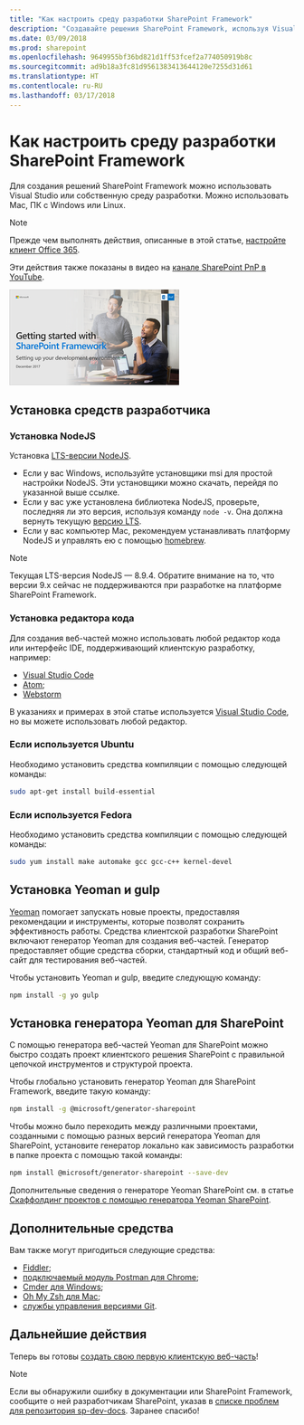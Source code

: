 ```yaml
---
title: "Как настроить среду разработки SharePoint Framework"
description: "Создавайте решения SharePoint Framework, используя Visual Studio или собственную среду разработки. Можно использовать Mac, ПК с Windows или Linux."
ms.date: 03/09/2018
ms.prod: sharepoint
ms.openlocfilehash: 9649955bf36bd821d1ff53fcef2a774050919b8c
ms.sourcegitcommit: ad9b18a3fc81d9561383413644120e7255d31d61
ms.translationtype: HT
ms.contentlocale: ru-RU
ms.lasthandoff: 03/17/2018
---
```

# <a name="set-up-your-sharepoint-framework-development-environment"></a>Как настроить среду разработки SharePoint Framework

Для создания решений SharePoint Framework можно использовать Visual Studio или собственную среду разработки. Можно использовать Mac, ПК с Windows или Linux.

> [!NOTE] 
> Прежде чем выполнять действия, описанные в этой статье, [настройте клиент Office 365](./set-up-your-developer-tenant.md).

Эти действия также показаны в видео на [канале SharePoint PnP в YouTube](https://www.youtube.com/watch?v=WX9FL0BjE0I&list=PLR9nK3mnD-OXvSWvS2zglCzz4iplhVrKq).

<a href="https://www.youtube.com/watch?v=-tXf8gxjmOI&list=PLR9nK3mnD-OXvSWvS2zglCzz4iplhVrKq"> <img src="../images/spfx-youtube-tutorial0.png" alt="Screenshot of the YouTube video player for this tutorial" />
</a>

## <a name="install-developer-tools"></a>Установка средств разработчика

### <a name="install-nodejs"></a>Установка NodeJS

Установка [LTS-версии NodeJS](https://nodejs.org). 

- Если у вас Windows, используйте установщики msi для простой настройки NodeJS. Эти установщики можно скачать, перейдя по указанной выше ссылке.
- Если у вас уже установлена библиотека NodeJS, проверьте, последняя ли это версия, используя команду `node -v`. Она должна вернуть текущую [версию LTS](https://nodejs.org/en/download/). 
- Если у вас компьютер Mac, рекомендуем устанавливать платформу NodeJS и управлять ею с помощью [homebrew](http://brew.sh/). 

> [!NOTE] 
> Текущая LTS-версия NodeJS — 8.9.4. Обратите внимание на то, что версии 9.x сейчас не поддерживаются при разработке на платформе SharePoint Framework.

### <a name="install-a-code-editor"></a>Установка редактора кода

Для создания веб-частей можно использовать любой редактор кода или интерфейс IDE, поддерживающий клиентскую разработку, например:

- [Visual Studio Code](https://code.visualstudio.com/)
- [Atom](https://atom.io);
- [Webstorm](https://www.jetbrains.com/webstorm)

В указаниях и примерах в этой статье используется [Visual Studio Code](https://code.visualstudio.com/), но вы можете использовать любой редактор.

### <a name="if-you-are-using-ubuntu"></a>Если используется Ubuntu

Необходимо установить средства компиляции с помощью следующей команды:

```sh
sudo apt-get install build-essential
```

### <a name="if-you-are-using-fedora"></a>Если используется Fedora

Необходимо установить средства компиляции с помощью следующей команды:

```sh
sudo yum install make automake gcc gcc-c++ kernel-devel
```

## <a name="install-yeoman-and-gulp"></a>Установка Yeoman и gulp

[Yeoman](http://yeoman.io/) помогает запускать новые проекты, предоставляя рекомендации и инструменты, которые позволят сохранить эффективность работы. Средства клиентской разработки SharePoint включают генератор Yeoman для создания веб-частей. Генератор предоставляет общие средства сборки, стандартный код и общий веб-сайт для тестирования веб-частей.

Чтобы установить Yeoman и gulp, введите следующую команду:

```sh
npm install -g yo gulp
```

## <a name="install-yeoman-sharepoint-generator"></a>Установка генератора Yeoman для SharePoint

С помощью генератора веб-частей Yeoman для SharePoint можно быстро создать проект клиентского решения SharePoint с правильной цепочкой инструментов и структурой проекта.

Чтобы глобально установить генератор Yeoman для SharePoint Framework, введите такую команду:

```sh
npm install -g @microsoft/generator-sharepoint
```

Чтобы можно было переходить между различными проектами, созданными с помощью разных версий генератора Yeoman для SharePoint, установите генератор локально как зависимость разработки в папке проекта с помощью такой команды:

```sh
npm install @microsoft/generator-sharepoint --save-dev
```

Дополнительные сведения о генераторе Yeoman SharePoint см. в статье [Скаффолдинг проектов с помощью генератора Yeoman SharePoint](toolchain/scaffolding-projects-using-yeoman-sharepoint-generator.md).

## <a name="optional-tools"></a>Дополнительные средства

Вам также могут пригодиться следующие средства:

* [Fiddler](https://www.telerik.com/fiddler);
* [подключаемый модуль Postman для Chrome](https://www.getpostman.com/docs/postman/launching_postman/navigating_postman);
* [Cmder для Windows](http://cmder.net/);
* [Oh My Zsh для Mac](http://ohmyz.sh/);
* [службы управления версиями Git](https://git-scm.com/).

## <a name="next-steps"></a>Дальнейшие действия

Теперь вы готовы [создать свою первую клиентскую веб-часть](web-parts/get-started/build-a-hello-world-web-part.md)!

> [!NOTE]
> Если вы обнаружили ошибку в документации или SharePoint Framework, сообщите о ней разработчикам SharePoint, указав в [списке проблем для репозитория sp-dev-docs](https://github.com/SharePoint/sp-dev-docs/issues). Заранее спасибо!